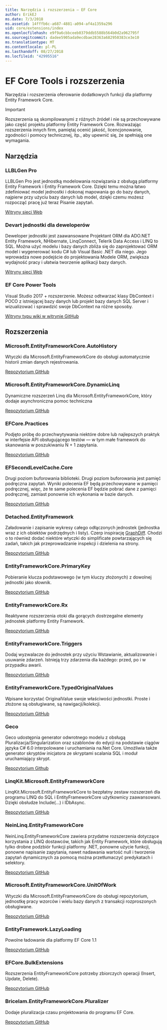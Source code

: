 ```yaml
---
title: Narzędzia i rozszerzenia — EF Core
author: ErikEJ
ms.date: 7/3/2018
ms.assetid: 14fffb6c-a687-4881-a094-af4a1359a296
uid: core/extensions/index
ms.openlocfilehash: e9f9a6cbbceeb0379ddb5588b564b0d2a962795f
ms.sourcegitcommit: dadee5905ada9ecdbae28363a682950383ce3e10
ms.translationtype: MT
ms.contentlocale: pl-PL
ms.lasthandoff: 08/27/2018
ms.locfileid: "42995516"
---
```

# <a name="ef-core-tools--extensions"></a>EF Core Tools i rozszerzenia

Narzędzia i rozszerzenia oferowanie dodatkowych funkcji dla platformy Entity Framework Core.

> [!IMPORTANT]  
> Rozszerzenia są skompilowanymi z różnych źródeł i nie są przechowywane jako część projektu platformy Entity Framework Core. Rozważając rozszerzenia innych firm, pamiętaj ocenić jakość, licencjonowanie, zgodności i pomocy technicznej, itp., aby upewnić się, że spełniają one wymagania.

## <a name="tools"></a>Narzędzia

### <a name="llblgen-pro"></a>LLBLGen Pro

LLBLGen Pro jest jednostką modelowania rozwiązania z obsługą platformy Entity Framework i Entity Framework Core. Dzięki temu można łatwo zdefiniować model jednostki i dokonaj mapowania go do bazy danych, najpierw przy użyciu bazy danych lub model, dzięki czemu możesz rozpocząć pracę już teraz Pisanie zapytań.

[Witryny sieci Web](https://www.llblgen.com/)

### <a name="devart-entity-developer"></a>Devart jednostki dla deweloperów

Deweloper jednostki jest zaawansowane Projektant ORM dla ADO.NET Entity Framework, NHibernate, LinqConnect, Telerik Data Access i LINQ to SQL. Można użyć modelu i bazy danych zbliża się do zaprojektować ORM model i wygenerować kodu C# lub Visual Basic .NET dla niego. Jego wprowadza nowe podejście do projektowania Modele ORM, zwiększa wydajność pracy i ułatwia tworzenie aplikacji bazy danych.

[Witryny sieci Web](https://www.devart.com/entitydeveloper/)

### <a name="ef-core-power-tools"></a>EF Core Power Tools

Visual Studio 2017 + rozszerzenie. Możesz odtwarzać klasy DbContext i POCO z istniejącej bazy danych lub projekt bazy danych SQL Server i wizualizować i sprawdzić swoje DbContext na różne sposoby.

[Witryny typu wiki w witrynie GitHub](https://github.com/ErikEJ/SqlCeToolbox/wiki/EF-Core-Power-Tools)

## <a name="extensions"></a>Rozszerzenia

### <a name="microsoftentityframeworkcoreautohistory"></a>Microsoft.EntityFrameworkCore.AutoHistory

Wtyczki dla Microsoft.EntityFrameworkCore do obsługi automatycznie historii zmian danych rejestrowania.

[Repozytorium GitHub](https://github.com/Arch/AutoHistory/)

### <a name="microsoftentityframeworkcoredynamiclinq"></a>Microsoft.EntityFrameworkCore.DynamicLinq

Dynamiczne rozszerzeń Linq dla Microsoft.EntityFrameworkCore, który dodaje asynchroniczna pomoc techniczna

 [Repozytorium GitHub](https://github.com/StefH/System.Linq.Dynamic.Core/)

### <a name="efcorepractices"></a>EFCore.Practices

Podjęto próbę do przechwytywania niektóre dobre lub najlepszych praktyk w interfejsie API obsługującego testów — w tym małe framework do skanowania w poszukiwaniu N + 1 zapytania.

[Repozytorium GitHub](https://github.com/riezebosch/efcore-practices/tree/master/src/EFCore.Practices/)

### <a name="efsecondlevelcachecore"></a>EFSecondLevelCache.Core

Drugi poziom buforowania biblioteki. Drugi poziom buforowania jest pamięć podręczna zapytań. Wyniki polecenia EF będą przechowywane w pamięci podręcznej, więc, że te same polecenia EF będzie pobrać dane z pamięci podręcznej, zamiast ponownie ich wykonania w bazie danych.

[Repozytorium GitHub](https://github.com/VahidN/EFSecondLevelCache.Core/)

### <a name="detachedentityframework"></a>Detached.EntityFramework

Załadowanie i zapisanie wykresy całego odłączonych jednostek (jednostka wraz z ich obiektów podrzędnych i listy). Czerp inspirację [GraphDiff](https://github.com/refactorthis/GraphDiff/). Chodzi o to również dodać niektóre wtyczki do simplificate powtarzających się zadań, takich jak przeprowadzanie inspekcji i dzielenia na strony.

[Repozytorium GitHub](https://github.com/leonardoporro/Detached/)

### <a name="entityframeworkcoreprimarykey"></a>EntityFrameworkCore.PrimaryKey

Pobieranie klucza podstawowego (w tym kluczy złożonych) z dowolnej jednostki jako słownik.

[Repozytorium GitHub](https://github.com/NickStrupat/EntityFramework.PrimaryKey/)

### <a name="entityframeworkcorerx"></a>EntityFrameworkCore.Rx

Reaktywne rozszerzenia otoki dla gorących dostrzegalne elementy jednostek platformy Entity Framework.

[Repozytorium GitHub](https://github.com/NickStrupat/EntityFramework.Rx/)

### <a name="entityframeworkcoretriggers"></a>EntityFrameworkCore.Triggers

Dodaj wyzwalacze do jednostek przy użyciu Wstawianie, aktualizowanie i usuwanie zdarzeń. Istnieją trzy zdarzenia dla każdego: przed, po i w przypadku awarii.

[Repozytorium GitHub](https://github.com/NickStrupat/EntityFramework.Triggers/)

### <a name="entityframeworkcoretypedoriginalvalues"></a>EntityFrameworkCore.TypedOriginalValues

Wpisane korzystać OriginalValue swoje właściwości jednostki. Proste i złożone są obsługiwane, są nawigacji/kolekcji.

[Repozytorium GitHub](https://github.com/NickStrupat/EntityFramework.TypedOriginalValues/)

### <a name="geco"></a>Geco

Geco udostępnia generator odwrotnego modelu z obsługą Pluralizacja/Singularization oraz szablonów do edycji na podstawie ciągów języka C# 6.0 interpolowane i uruchamiania na.Net Core. Umożliwia także generator skryptów inicjatora ze skryptami scalania SQL i moduł uruchamiający skrypt.

[Repozytorium Github](https://github.com/iQuarc/Geco)

### <a name="linqkitmicrosoftentityframeworkcore"></a>LinqKit.Microsoft.EntityFrameworkCore

LinqKit.Microsoft.EntityFrameworkCore to bezpłatny zestaw rozszerzeń dla programu LINQ do SQL i EntityFrameworkCore użytkownicy zaawansowani. Dzięki obsłudze Include(...) i IDbAsync.

[Repozytorium GitHub](https://github.com/scottksmith95/LINQKit/)

### <a name="neinlinqentityframeworkcore"></a>NeinLinq.EntityFrameworkCore

NeinLinq.EntityFrameworkCore zawiera przydatne rozszerzenia dotyczące korzystania z LINQ dostawców, takich jak Entity Framework, które obsługują tylko drobne podzbiór funkcji platformy .NET, ponowne użycie funkcji, ponowne napisanie zapytania, nawet nadawania wartość null i tworzenie zapytań dynamicznych za pomocą można przetłumaczyć predykatach i selektory.

[Repozytorium GitHub](https://github.com/axelheer/nein-linq/)

### <a name="microsoftentityframeworkcoreunitofwork"></a>Microsoft.EntityFrameworkCore.UnitOfWork

Wtyczki dla Microsoft.EntityFrameworkCore do obsługi repozytorium, jednostkę pracy wzorców i wielu bazy danych z transakcji rozproszonych obsługiwane.

[Repozytorium GitHub](https://github.com/Arch/UnitOfWork/)

### <a name="entityframeworklazyloading"></a>EntityFramework.LazyLoading

Powolne ładowanie dla platformy EF Core 1.1

[Repozytorium GitHub](https://github.com/darxis/EntityFramework.LazyLoading)

### <a name="efcorebulkextensions"></a>EFCore.BulkExtensions

Rozszerzenia EntityFrameworkCore potrzeby zbiorczych operacji (Insert, Update, Delete).

[Repozytorium GitHub](https://github.com/borisdj/EFCore.BulkExtensions)

### <a name="bricelamentityframeworkcorepluralizer"></a>Bricelam.EntityFrameworkCore.Pluralizer

Dodaje pluralizacja czasu projektowania do programu EF Core.

[Repozytorium GitHub](https://github.com/bricelam/EFCore.Pluralizer)
